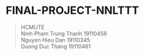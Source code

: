 # FINAL-PROJECT-NNLTTT
>HCMUTE\
>Ninh Pham Trung Thanh 19110456\
>Nguyen Hieu Dan 19110345\
>Duong Duc Thang 19110461

